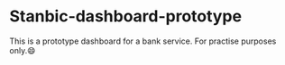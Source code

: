 # Stanbic-dashboard-prototype

This is a prototype dashboard for a bank service. For practise purposes only.😄

